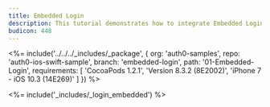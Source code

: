 ```yaml
---
title: Embedded Login
description: This tutorial demonstrates how to integrate Embedded Login in your iOS Swift project in order to present a login widget.
budicon: 448
---
```


<%= include('../../../_includes/_package', {
  org: 'auth0-samples',
  repo: 'auth0-ios-swift-sample',
  branch: 'embedded-login',
  path: '01-Embedded-Login',
  requirements: [
    'CocoaPods 1.2.1',
    'Version 8.3.2 (8E2002)',
    'iPhone 7 - iOS 10.3 (14E269)'
  ]
}) %>

<%= include('_includes/_login_embedded') %>
